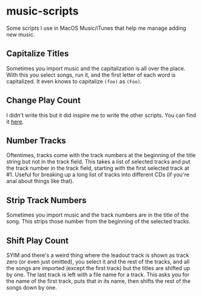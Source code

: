 # music-scripts

Some scripts I use in MacOS Music/iTunes that help me manage adding new music.

## Capitalize Titles

Sometimes you import music and the capitalization is all over the place. With this you select songs, run it, and the first letter of each word is capitalized. It even knows to capitalize `(foo)` as `(Foo)`.

## Change Play Count

I didn't write this but it did inspire me to write the other scripts. You can find it [here](https://github.com/davidjb/itunes-change-play-count).

## Number Tracks

Oftentimes, tracks come with the track numbers at the beginning of the title string but not in the track field. This takes a list of selected tracks and put the track number in the track field, starting with the first selected track at #1. Useful for breaking up a long list of tracks into different CDs (if you're anal about things like that).

## Strip Track Numbers

Sometimes you import music and the track numbers are in the title of the song. This strips those number from the beginning of the selected tracks.

## Shift Play Count

SYIM and there's a weird thing where the leadout track is shown as track zero (or even just omitted), you select it and the rest of the tracks, and all the songs are imported (except the first track) but the titles are shifted up by one. The last track is left with a file name for a track. This asks you for the name of the first track, puts that in its name, then shifts the rest of the songs down by one.
